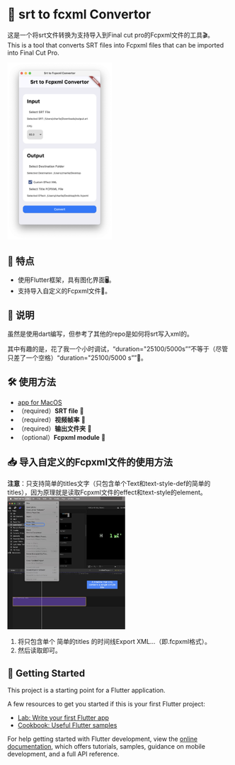 # 📂 srt to fcxml Convertor

这是一个将srt文件转换为支持导入到Final cut pro的Fcpxml文件的工具🎬。<br>
This is a tool that converts SRT files into Fcpxml files that can be imported into Final Cut Pro.

<img src="https://github.com/EXCharlie/fcp_srt2xml/blob/main/pics/Screenshot01.png?raw=true" height="400">

## 🌟 特点
- 使用Flutter框架，具有图化界面🖥️。
- 支持导入自定义的Fcpxml文件📄。

## 📝 说明
虽然是使用dart编写，但参考了其他的repo是如何将srt写入xml的。

其中有趣的是，花了我一个小时调试，“duration="25100/5000s””不等于（尽管只差了一个空格）“duration="25100/5000 s””🤔。

## 🛠️ 使用方法
-  [app for MacOS](https://github.com/EXCharlie/fcp_srt2xml/tree/main/release)
- （required）**SRT file** 📁
- （required）**视频帧率** 🎥
- （required）**输出文件夹** 📂
- （optional）**Fcpxml module** 🧩

## 📥 导入自定义的Fcpxml文件的使用方法
**注意**：只支持简单的titles文字（只包含单个Text和text-style-def的简单的titles），因为原理就是读取Fcpxml文件的effect和text-style的element。
<img src="https://github.com/EXCharlie/fcp_srt2xml/blob/main/pics/Screenshot02.jpg?raw=true" height="300">
1. 将只包含单个 简单的titles 的时间线Export XML…（即.fcpxml格式）。
2. 然后读取即可。

## 🚀 Getting Started

This project is a starting point for a Flutter application.

A few resources to get you started if this is your first Flutter project:

- [Lab: Write your first Flutter app](https://docs.flutter.dev/get-started/codelab)
- [Cookbook: Useful Flutter samples](https://docs.flutter.dev/cookbook)

For help getting started with Flutter development, view the
[online documentation](https://docs.flutter.dev/), which offers tutorials,
samples, guidance on mobile development, and a full API reference.
